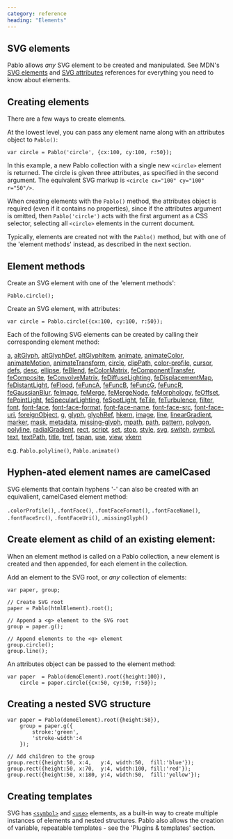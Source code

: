 ```yaml
---
category: reference
heading: "Elements"
---
```


SVG elements
------------

Pablo allows _any_ SVG element to be created and manipulated. See MDN's [SVG elements][mdn-svg-el] and [SVG attributes][mdn-svg-attr] references for everything you need to know about elements.

[mdn-svg-el]: https://developer.mozilla.org/en/SVG/Element
[mdn-svg-attr]: https://developer.mozilla.org/en/SVG/Attribute


Creating elements
-----------------

There are a few ways to create elements.

At the lowest level, you can pass any element name along with an attributes object to `Pablo()`:

    var circle = Pablo('circle', {cx:100, cy:100, r:50});

In this example, a new Pablo collection with a single new `<circle>` element is returned. The circle is given three attributes, as specified in the second argument. The equivalent SVG markup is `<circle cx="100" cy="100" r="50"/>`.

When creating elements with the `Pablo()` method, the attributes object is required (even if it contains no properties), since if the attributes argument is omitted, then `Pablo('circle')` acts with the first argument as a CSS selector, selecting all `<circle>` elements in the current document.

Typically, elements are created not with the `Pablo()` method, but with one of the 'element methods' instead, as described in the next section.


Element methods
---------------

Create an SVG element with one of the 'element methods':

    Pablo.circle();


Create an SVG element, with attributes:

    var circle = Pablo.circle({cx:100, cy:100, r:50});


Each of the following SVG elements can be created by calling their corresponding element method:

[a][a], [altGlyph][altGlyph], [altGlyphDef][altGlyphDef], [altGlyphItem][altGlyphItem], [animate][animate], [animateColor][animateColor], [animateMotion][animateMotion], [animateTransform][animateTransform], [circle][circle], [clipPath][clipPath], [color-profile][color-profile], [cursor][cursor], [defs][defs], [desc][desc], [ellipse][ellipse], [feBlend][feBlend], [feColorMatrix][feColorMatrix], [feComponentTransfer][feComponentTransfer], [feComposite][feComposite], [feConvolveMatrix][feConvolveMatrix], [feDiffuseLighting][feDiffuseLighting], [feDisplacementMap][feDisplacementMap], [feDistantLight][feDistantLight], [feFlood][feFlood], [feFuncA][feFuncA], [feFuncB][feFuncB], [feFuncG][feFuncG], [feFuncR][feFuncR], [feGaussianBlur][feGaussianBlur], [feImage][feImage], [feMerge][feMerge], [feMergeNode][feMergeNode], [feMorphology][feMorphology], [feOffset][feOffset], [fePointLight][fePointLight], [feSpecularLighting][feSpecularLighting], [feSpotLight][feSpotLight], [feTile][feTile], [feTurbulence][feTurbulence], [filter][filter], [font][font], [font-face][font-face], [font-face-format][font-face-format], [font-face-name][font-face-name], [font-face-src][font-face-src], [font-face-uri][font-face-uri], [foreignObject][foreignObject], [g][g], [glyph][glyph], [glyphRef][glyphRef], [hkern][hkern], [image][image], [line][line], [linearGradient][linearGradient], [marker][marker], [mask][mask], [metadata][metadata], [missing-glyph][missing-glyph], [mpath][mpath], [path][path], [pattern][pattern], [polygon][polygon], [polyline][polyline], [radialGradient][radialGradient], [rect][rect], [script][script], [set][set], [stop][stop], [style][style], [svg][svg], [switch][switch], [symbol][symbol], [text][text], [textPath][textPath], [title][title], [tref][tref], [tspan][tspan], [use][use], [view][view], [vkern][vkern]

e.g. `Pablo.polyline()`, `Pablo.animate()`


Hyphen-ated element names are camelCased
----------------------------------------

SVG elements that contain hyphens '-' can also be created with an equivalient, camelCased element method:

`.colorProfile()`, `.fontFace()`, `.fontFaceFormat()`, `.fontFaceName()`, `.fontFaceSrc()`, `.fontFaceUri()`, `.missingGlyph()`
    

Create element as child of an existing element:
-----------------------------------------------

When an element method is called on a Pablo collection, a new element is created and then appended, for each element in the collection.

Add an element to the SVG root, or _any_ collection of elements:

    var paper, group;

    // Create SVG root
    paper = Pablo(htmlElement).root();

    // Append a <g> element to the SVG root
    group = paper.g();

    // Append elements to the <g> element
    group.circle();
    group.line();


An attributes object can be passed to the element method:

    var paper  = Pablo(demoElement).root({height:100}),
        circle = paper.circle({cx:50, cy:50, r:50});


Creating a nested SVG structure
-------------------------------

    var paper = Pablo(demoElement).root({height:58}),
        group = paper.g({
            stroke:'green',
            'stroke-width':4
        });

    // Add children to the group
    group.rect({height:50, x:4,   y:4, width:50,  fill:'blue'});
    group.rect({height:50, x:70,  y:4, width:100, fill:'red'});
    group.rect({height:50, x:180, y:4, width:50,  fill:'yellow'});


Creating templates
------------------

SVG has [`<symbol>`][symbol] and [`<use>`][use] elements, as a built-in way to create multiple instances of elements and nested structures. Pablo also allows the creation of variable, repeatable templates - see the 'Plugins & templates' section.


[a]: https://developer.mozilla.org/en-US/docs/SVG/Element/a
[altGlyph]: https://developer.mozilla.org/en-US/docs/SVG/Element/altGlyph
[altGlyphDef]: https://developer.mozilla.org/en-US/docs/SVG/Element/altGlyphDef
[altGlyphItem]: https://developer.mozilla.org/en-US/docs/SVG/Element/altGlyphItem
[animate]: https://developer.mozilla.org/en-US/docs/SVG/Element/animate
[animateColor]: https://developer.mozilla.org/en-US/docs/SVG/Element/animateColor
[animateMotion]: https://developer.mozilla.org/en-US/docs/SVG/Element/animateMotion
[animateTransform]: https://developer.mozilla.org/en-US/docs/SVG/Element/animateTransform
[circle]: https://developer.mozilla.org/en-US/docs/SVG/Element/circle
[clipPath]: https://developer.mozilla.org/en-US/docs/SVG/Element/clipPath
[color-profile]: https://developer.mozilla.org/en-US/docs/SVG/Element/color-profile
[cursor]: https://developer.mozilla.org/en-US/docs/SVG/Element/cursor
[defs]: https://developer.mozilla.org/en-US/docs/SVG/Element/defs
[desc]: https://developer.mozilla.org/en-US/docs/SVG/Element/desc
[ellipse]: https://developer.mozilla.org/en-US/docs/SVG/Element/ellipse
[feBlend]: https://developer.mozilla.org/en-US/docs/SVG/Element/feBlend
[feColorMatrix]: https://developer.mozilla.org/en-US/docs/SVG/Element/feColorMatrix
[feComponentTransfer]: https://developer.mozilla.org/en-US/docs/SVG/Element/feComponentTransfer
[feComposite]: https://developer.mozilla.org/en-US/docs/SVG/Element/feComposite
[feConvolveMatrix]: https://developer.mozilla.org/en-US/docs/SVG/Element/feConvolveMatrix
[feDiffuseLighting]: https://developer.mozilla.org/en-US/docs/SVG/Element/feDiffuseLighting
[feDisplacementMap]: https://developer.mozilla.org/en-US/docs/SVG/Element/feDisplacementMap
[feDistantLight]: https://developer.mozilla.org/en-US/docs/SVG/Element/feDistantLight
[feFlood]: https://developer.mozilla.org/en-US/docs/SVG/Element/feFlood
[feFuncA]: https://developer.mozilla.org/en-US/docs/SVG/Element/feFuncA
[feFuncB]: https://developer.mozilla.org/en-US/docs/SVG/Element/feFuncB
[feFuncG]: https://developer.mozilla.org/en-US/docs/SVG/Element/feFuncG
[feFuncR]: https://developer.mozilla.org/en-US/docs/SVG/Element/feFuncR
[feGaussianBlur]: https://developer.mozilla.org/en-US/docs/SVG/Element/feGaussianBlur
[feImage]: https://developer.mozilla.org/en-US/docs/SVG/Element/feImage
[feMerge]: https://developer.mozilla.org/en-US/docs/SVG/Element/feMerge
[feMergeNode]: https://developer.mozilla.org/en-US/docs/SVG/Element/feMergeNode
[feMorphology]: https://developer.mozilla.org/en-US/docs/SVG/Element/feMorphology
[feOffset]: https://developer.mozilla.org/en-US/docs/SVG/Element/feOffset
[fePointLight]: https://developer.mozilla.org/en-US/docs/SVG/Element/fePointLight
[feSpecularLighting]: https://developer.mozilla.org/en-US/docs/SVG/Element/feSpecularLighting
[feSpotLight]: https://developer.mozilla.org/en-US/docs/SVG/Element/feSpotLight
[feTile]: https://developer.mozilla.org/en-US/docs/SVG/Element/feTile
[feTurbulence]: https://developer.mozilla.org/en-US/docs/SVG/Element/feTurbulence
[filter]: https://developer.mozilla.org/en-US/docs/SVG/Element/filter
[font]: https://developer.mozilla.org/en-US/docs/SVG/Element/font
[font-face]: https://developer.mozilla.org/en-US/docs/SVG/Element/font-face
[font-face-format]: https://developer.mozilla.org/en-US/docs/SVG/Element/font-face-format
[font-face-name]: https://developer.mozilla.org/en-US/docs/SVG/Element/font-face-name
[font-face-src]: https://developer.mozilla.org/en-US/docs/SVG/Element/font-face-src
[font-face-uri]: https://developer.mozilla.org/en-US/docs/SVG/Element/font-face-uri
[foreignObject]: https://developer.mozilla.org/en-US/docs/SVG/Element/foreignObject
[g]: https://developer.mozilla.org/en-US/docs/SVG/Element/g
[glyph]: https://developer.mozilla.org/en-US/docs/SVG/Element/glyph
[glyphRef]: https://developer.mozilla.org/en-US/docs/SVG/Element/glyphRef
[hkern]: https://developer.mozilla.org/en-US/docs/SVG/Element/hkern
[image]: https://developer.mozilla.org/en-US/docs/SVG/Element/image
[line]: https://developer.mozilla.org/en-US/docs/SVG/Element/line
[linearGradient]: https://developer.mozilla.org/en-US/docs/SVG/Element/linearGradient
[marker]: https://developer.mozilla.org/en-US/docs/SVG/Element/marker
[mask]: https://developer.mozilla.org/en-US/docs/SVG/Element/mask
[metadata]: https://developer.mozilla.org/en-US/docs/SVG/Element/metadata
[missing-glyph]: https://developer.mozilla.org/en-US/docs/SVG/Element/missing-glyph
[mpath]: https://developer.mozilla.org/en-US/docs/SVG/Element/mpath
[path]: https://developer.mozilla.org/en-US/docs/SVG/Element/path
[pattern]: https://developer.mozilla.org/en-US/docs/SVG/Element/pattern
[polygon]: https://developer.mozilla.org/en-US/docs/SVG/Element/polygon
[polyline]: https://developer.mozilla.org/en-US/docs/SVG/Element/polyline
[radialGradient]: https://developer.mozilla.org/en-US/docs/SVG/Element/radialGradient
[rect]: https://developer.mozilla.org/en-US/docs/SVG/Element/rect
[script]: https://developer.mozilla.org/en-US/docs/SVG/Element/script
[set]: https://developer.mozilla.org/en-US/docs/SVG/Element/set
[stop]: https://developer.mozilla.org/en-US/docs/SVG/Element/stop
[style]: https://developer.mozilla.org/en-US/docs/SVG/Element/style
[svg]: https://developer.mozilla.org/en-US/docs/SVG/Element/svg
[switch]: https://developer.mozilla.org/en-US/docs/SVG/Element/switch
[symbol]: https://developer.mozilla.org/en-US/docs/SVG/Element/symbol
[text]: https://developer.mozilla.org/en-US/docs/SVG/Element/text
[textPath]: https://developer.mozilla.org/en-US/docs/SVG/Element/textPath
[title]: https://developer.mozilla.org/en-US/docs/SVG/Element/title
[tref]: https://developer.mozilla.org/en-US/docs/SVG/Element/tref
[tspan]: https://developer.mozilla.org/en-US/docs/SVG/Element/tspan
[use]: https://developer.mozilla.org/en-US/docs/SVG/Element/use
[view]: https://developer.mozilla.org/en-US/docs/SVG/Element/view
[vkern]: https://developer.mozilla.org/en-US/docs/SVG/Element/vkern